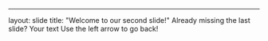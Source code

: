 ---
layout: slide
title: "Welcome to our second slide!"
Already missing the last slide?
Your text
Use the left arrow to go back!
